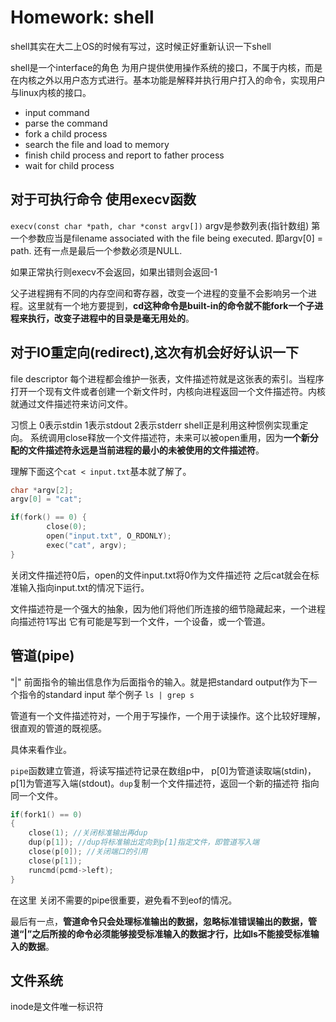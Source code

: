 # Homework: shell

shell其实在大二上OS的时候有写过，这时候正好重新认识一下shell

shell是一个interface的角色 为用户提供使用操作系统的接口，不属于内核，而是在内核之外以用户态方式进行。基本功能是解释并执行用户打入的命令，实现用户与linux内核的接口。
- input command
- parse the command
- fork a child process
- search the file and load to memory
- finish child process and report to father process
- wait for child process

## 对于可执行命令 使用execv函数

```execv(const char *path, char *const argv[])```
argv是参数列表(指针数组) 第一个参数应当是filename associated with the file being executed. 即argv[0] = path. 还有一点是最后一个参数必须是NULL.

如果正常执行则execv不会返回，如果出错则会返回-1

父子进程拥有不同的内存空间和寄存器，改变一个进程的变量不会影响另一个进程。这里就有一个地方要提到，**cd这种命令是built-in的命令就不能fork一个子进程来执行，改变子进程中的目录是毫无用处的**。

## 对于IO重定向(redirect),这次有机会好好认识一下

file descriptor 每个进程都会维护一张表，文件描述符就是这张表的索引。当程序打开一个现有文件或者创建一个新文件时，内核向进程返回一个文件描述符。内核就通过文件描述符来访问文件。

习惯上 0表示stdin 1表示stdout 2表示stderr shell正是利用这种惯例实现重定向。 系统调用close释放一个文件描述符，未来可以被open重用，因为**一个新分配的文件描述符永远是当前进程的最小的未被使用的文件描述符**。

理解下面这个```cat < input.txt```基本就了解了。

```c
char *argv[2];
argv[0] = "cat";

if(fork() == 0) {
        close(0);
        open("input.txt", O_RDONLY);
        exec("cat", argv);
}
```

关闭文件描述符0后，open的文件input.txt将0作为文件描述符 之后cat就会在标准输入指向input.txt的情况下运行。

文件描述符是一个强大的抽象，因为他们将他们所连接的细节隐藏起来，一个进程向描述符1写出 它有可能是写到一个文件，一个设备，或一个管道。

## 管道(pipe)
"|" 前面指令的输出信息作为后面指令的输入。就是把standard output作为下一个指令的standard input  举个例子 ```ls | grep s```

管道有一个文件描述符对，一个用于写操作，一个用于读操作。这个比较好理解，很直观的管道的既视感。

具体来看作业。

```pipe```函数建立管道，将读写描述符记录在数组p中， p[0]为管道读取端(stdin)，p[1]为管道写入端(stdout)。```dup```复制一个文件描述符，返回一个新的描述符 指向同一个文件。

```c
if(fork1() == 0) 
{
    close(1); //关闭标准输出再dup
    dup(p[1]); //dup将标准输出定向到p[1]指定文件，即管道写入端
    close(p[0]); //关闭端口的引用
    close(p[1]);
    runcmd(pcmd->left);
}
```

在这里 关闭不需要的pipe很重要，避免看不到eof的情况。

最后有一点，**管道命令只会处理标准输出的数据，忽略标准错误输出的数据，管道“|”之后所接的命令必须能够接受标准输入的数据才行，比如ls不能接受标准输入的数据**。

## 文件系统

inode是文件唯一标识符